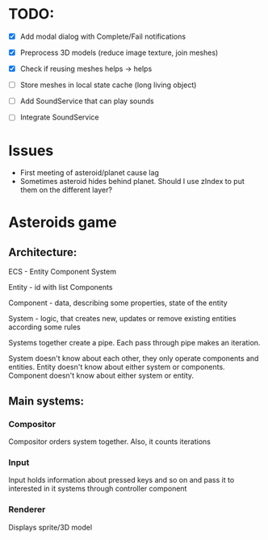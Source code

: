 # TODO: 
 - [x] Add modal dialog with Complete/Fail notifications
 - [x] Preprocess 3D models (reduce image texture, join meshes)
 - [x]  Check if reusing meshes helps -> helps
 - [ ] Store meshes in local state cache (long living object)
 - [ ] Add SoundService that can play sounds
 - [ ] Integrate SoundService


# Issues
- First meeting of asteroid/planet cause lag
- Sometimes asteroid hides behind planet. Should I use zIndex to put them on the different layer?
# Asteroids game

## Architecture:

ECS - Entity Component System

Entity - id with list Components

Component - data, describing some properties, state of the entity

System - logic, that creates new, updates or remove existing entities according some rules

Systems together create a pipe. Each pass through pipe makes an iteration.

System doesn't know about each other, they only operate components and entities.
Entity doesn't know about either system or components.
Component doesn't know about either system or entity.

## Main systems:
### Compositor
Compositor orders system together. Also, it counts iterations
### Input 
Input holds information about pressed keys and so on and pass it to 
interested in it systems through controller component
### Renderer
Displays sprite/3D model



